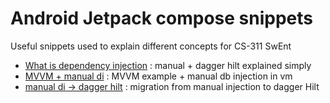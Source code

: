 # Android Jetpack compose snippets

Useful snippets used to explain different concepts for CS-311 SwEnt
- [What is dependency injection](./what-is-dependency-injection.kt) : manual + dagger hilt explained simply
- [MVVM + manual di](./mvvm-and-manual-di.kt) : MVVM example + manual db injection in vm
- [manual di -> dagger hilt](https://github.com/RaulinN/swent-snippets/pull/1/files) : migration from manual injection to dagger Hilt
